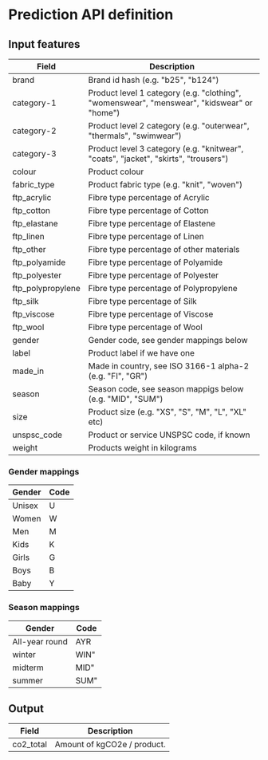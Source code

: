 # Prediction API definition

## Input features

| Field | Description
| --- | --- |
| brand | Brand id hash (e.g. "b25", "b124")
| category-1 | Product level 1 category (e.g. "clothing", "womenswear", "menswear", "kidswear" or "home")
| category-2 | Product level 2 category (e.g. "outerwear", "thermals", "swimwear")
| category-3 | Product level 3 category (e.g. "knitwear", "coats", "jacket", "skirts", "trousers")
| colour | Product colour
| fabric_type | Product fabric type (e.g. "knit", "woven")
| ftp_acrylic | Fibre type percentage of Acrylic
| ftp_cotton | Fibre type percentage of Cotton
| ftp_elastane | Fibre type percentage of Elastene
| ftp_linen | Fibre type percentage of Linen
| ftp_other | Fibre type percentage of other materials
| ftp_polyamide | Fibre type percentage of Polyamide
| ftp_polyester | Fibre type percentage of Polyester
| ftp_polypropylene | Fibre type percentage of Polypropylene
| ftp_silk | Fibre type percentage of Silk
| ftp_viscose | Fibre type percentage of Viscose
| ftp_wool | Fibre type percentage of Wool
| gender | Gender code, see gender mappings below
| label | Product label if we have one
| made_in | Made in country, see ISO 3166-1 alpha-2 (e.g. "FI", "GR")
| season | Season code, see season mappigs below (e.g. "MID", "SUM")
| size | Product size (e.g. "XS", "S", "M", "L", "XL" etc)
| unspsc_code | Product or service UNSPSC code, if known
| weight | Products weight in kilograms

### Gender mappings

| Gender | Code
| --- | --- |
| Unisex | U
| Women | W
| Men | M
| Kids | K
| Girls | G
| Boys | B
| Baby | Y

### Season mappings

| Gender | Code
| --- | --- |
|  All-year round | AYR
| winter | WIN"
| midterm | MID"
| summer | SUM"

## Output
| Field | Description
| --- | --- |
| co2_total | Amount of kgCO2e / product.